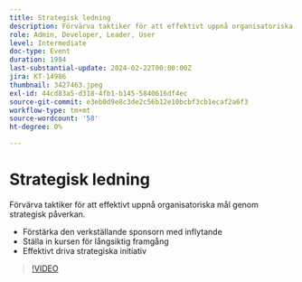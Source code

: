 ```yaml
---
title: Strategisk ledning
description: Förvärva taktiker för att effektivt uppnå organisatoriska mål genom strategisk påverkan.- Öka den verkställande sponsringen med inflytande- Ställa in kursen för långsiktig framgång- Effektivt driva strategiska initiativ
role: Admin, Developer, Leader, User
level: Intermediate
doc-type: Event
duration: 1984
last-substantial-update: 2024-02-22T00:00:00Z
jira: KT-14986
thumbnail: 3427463.jpeg
exl-id: 44cd83a5-d318-4fb1-b145-5840616df4ec
source-git-commit: e3eb0d9e8c3de2c56b12e10bcbf3cb1ecaf2a6f3
workflow-type: tm+mt
source-wordcount: '58'
ht-degree: 0%

---
```


# Strategisk ledning

Förvärva taktiker för att effektivt uppnå organisatoriska mål genom strategisk påverkan.

- Förstärka den verkställande sponsorn med inflytande
- Ställa in kursen för långsiktig framgång
- Effektivt driva strategiska initiativ

>[!VIDEO](https://video.tv.adobe.com/v/3456787/?learn=on&captions=swe)

